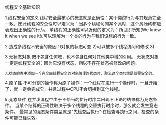线程安全基础知识
  
1.线程安全的定义
	线程安全最核心的概念就是正确性：某个类的行为与其规范完全一致。因此线程的安全性可以定义为：当多个线程访问某个类时，这个类始终都能表现出正确性的行为。
	单线程的正确性可以近似的定义为：所见即所知(We know it when we see it!).可以理解为一个类的行为与我们设想的行为一致。
      
2.造成多线程不安全的原因
	1)对象的状态可变
	2)可以被多个线程访问和修改
    3)
  
3.无状态对象
    既不包含任何域，也不包含任何对其他类中域的引用。
    无状态对象一定是线程安全的：因为它没有状态，所以不存在状态被修改的问题。
    	
    无状态的类中添加一个完全由线程安全的对象管理的状态时，那么这个类仍然是线程安全的。
    	
    	
    
4.原子性
    不可分割的操作称为原子操作：一个线程在进行一个操作时，一旦开始了，就一定会完成它，并且过程中CPU不会切换到其他线程。
    
5.竞态条件
    在并发编程中由于不恰当的执行时序二出现不正确的结果称为竞态条件。
    当某个结算的正确性取决于多个线程的交替执行时序时，那么就会发生竞态条件。
    最常见的竞态条件类型就是"先检查后执行":在检查与执行之间，检查的条件可能已经失效。

